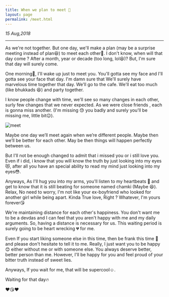 ```yaml
---
title: When we plan to meet 🤗
layout: page
permalink: /meet.html
---
```


<i>15 Aug,2018</i>

<hr />

As we're not together. But one day, we'll make a plan (may be a surprise meeting instead of plan😆) to meet each other🤗. I don't know,  when will that day come ? After a month, year or decade (too long, lol😆)? But, I'm sure that day will surely come. 

One morning🌄, I'll wake up just to meet you. You'll gotta see my face and I'll gotta see your face that day. I'm damn sure that We'll surely have marvelous time together that day. We'll go to the cafe. We'll eat too much (like bhukkads 😆) and party together.

I know people change with time, we'll see so many changes in each other, surly few changes that we never expected. As we were close friends , each is gonna miss another. (I'm missing 😓 you badly and surely you'll be missing me, little bit😉). 

![meet](../uploads/user/meet.jpg)

Maybe one day we’ll meet again when we’re different people. Maybe then we’ll be better for each other. May be then things will happen perfectly between us.

But I'll not be enough changed to admit that i missed you or i still love you. Even if i did, i know that you will know the truth by just looking into my eyes 😻, after all you have an special ability to read my mind just looking into my eyes😳.

Anyways, As I'll hug you into my arms, you'll listen to my heartbeats 💓 and get to know that it is still beating for someone named chamki (Maybe 😆). Relax, No need to worry, I'm not like your ex-boyfriend who looked for another girl while being apart. Kinda True love, Right ? Whatever, I'm yours forever😘

We're maintaining distance for each other's happiness. You don't want me to be a devdas and I can feel that you aren't happy with me and my daily arguments. So, having a distance is necessary for us. This waiting period is surely going to be heart wrecking 💔 for me.

Even If you start liking someone else in this time, then be frank this time 🙏 and please don't hesitate to tell it to me. Really, I just want you to be happy😊 either without me or with someone else. You always deserve better, better person than me. However, I'll be happy for you and feel proud of your bitter truth instead of sweet lies.

Anyways, If you wait for me, that will be supercool☺.

Waiting for that day🔥

❤😘❤